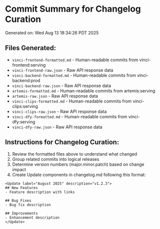 # Commit Summary for Changelog Curation
Generated on: Wed Aug 13 18:34:26 PDT 2025

## Files Generated:
- `vinci-frontend-formatted.md` - Human-readable commits from vinci-frontend:serving
- `vinci-frontend-raw.json` - Raw API response data
- `vinci-backend-formatted.md` - Human-readable commits from vinci-backend:prod
- `vinci-backend-raw.json` - Raw API response data
- `artemis-formatted.md` - Human-readable commits from artemis:serving
- `artemis-raw.json` - Raw API response data
- `vinci-clips-formatted.md` - Human-readable commits from vinci-clips:serving
- `vinci-clips-raw.json` - Raw API response data
- `vinci-dfy-formatted.md` - Human-readable commits from vinci-dfy:serving
- `vinci-dfy-raw.json` - Raw API response data

## Instructions for Changelog Curation:
1. Review the formatted files above to understand what changed
2. Group related commits into logical releases
3. Determine version numbers (major.minor.patch) based on change impact
4. Create Update components in changelog.md following this format:

```mdx
<Update label="August 2025" description="v1.2.3">
## New Features
- Feature description with links

## Bug Fixes
- Bug fix description

## Improvements
- Enhancement description
</Update>
```
